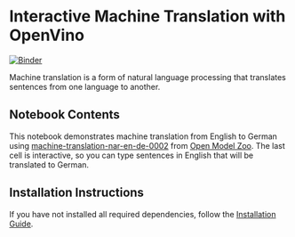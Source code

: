 # Interactive Machine Translation with OpenVino
[![Binder](https://mybinder.org/badge_logo.svg)](https://mybinder.org/v2/gh/openvinotoolkit/openvino_notebooks/HEAD?labpath=notebooks%2F221-machine-translation%2F221-machine-translation.ipynb)

Machine translation is a form of natural language processing that translates sentences from one language to another.

## Notebook Contents

This notebook demonstrates machine translation from English to German using
[machine-translation-nar-en-de-0002](https://github.com/openvinotoolkit/open_model_zoo/blob/master/models/intel/machine-translation-nar-en-de-0002/README.md)
from [Open Model Zoo](https://github.com/openvinotoolkit/open_model_zoo).
The last cell is interactive, so you can type sentences in English that will be translated to German.

## Installation Instructions

If you have not installed all required dependencies, follow the [Installation Guide](../../README.md).
